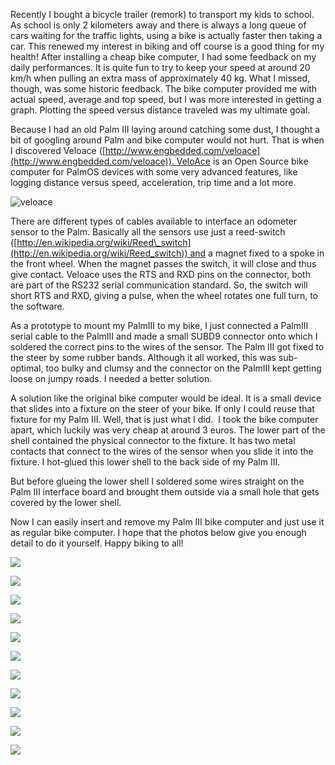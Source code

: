Recently I bought a bicycle trailer (remork) to transport my kids to school. As school is only 2 kilometers away and there is always a long queue of cars waiting for the traffic lights, using a bike is actually faster then taking a car. This renewed my interest in biking and off course is a good thing for my health! After installing a cheap bike computer, I had some feedback on my daily performances. It is quite fun to try to keep your speed at around 20 km/h when pulling an extra mass of approximately 40 kg. What I missed, though, was some historic feedback. The bike computer provided me with actual speed, average and top speed, but I was more interested in getting a graph. Plotting the speed versus distance traveled was my ultimate goal.

Because I had an old Palm III laying around catching some dust, I thought a bit of googling around Palm and bike computer would not hurt. That is when I discovered Veloace ([http://www.engbedded.com/veloace](http://www.engbedded.com/veloace)). VeloAce is an Open Source bike computer for PalmOS devices with some very advanced features, like logging distance versus speed, acceleration, trip time and a lot more.

![veloace](images/va01.png "veloace")

There are different types of cables available to interface an odometer sensor to the Palm. Basically all the sensors use just a reed-switch ([http://en.wikipedia.org/wiki/Reed\_switch](http://en.wikipedia.org/wiki/Reed_switch)) and a magnet fixed to a spoke in the front wheel. When the magnet passes the switch, it will close and thus give contact. Veloace uses the RTS and RXD pins on the connector, both are part of the RS232 serial communication standard. So, the switch will short RTS and RXD, giving a pulse, when the wheel rotates one full turn, to the software.

As a prototype to mount my PalmIII to my bike, I just connected a PalmIII serial cable to the PalmIII and made a small SUBD9 connector onto which I soldered the correct pins to the wires of the sensor. The Palm III got fixed to the steer by some rubber bands. Although it all worked, this was sub-optimal, too bulky and clumsy and the connector on the PalmIII kept getting loose on jumpy roads. I needed a better solution.

A solution like the original bike computer would be ideal. It is a small device that slides into a fixture on the steer of your bike. If only I could reuse that fixture for my Palm III. Well, that is just what I did.  I took the bike computer apart, which luckily was very cheap at around 3 euros. The lower part of the shell contained the physical connector to the fixture. It has two metal contacts that connect to the wires of the sensor when you slide it into the fixture. I hot-glued this lower shell to the back side of my Palm III.

But before glueing the lower shell I soldered some wires straight on the Palm III interface board and brought them outside via a small hole that gets covered by the lower shell.

Now I can easily insert and remove my Palm III bike computer and just use it as regular bike computer. I hope that the photos below give you enough detail to do it yourself. Happy biking to all!

![](images/p92600082.jpg)

![](images/p92600092.jpg)

![](images/p92600102.jpg)

![](images/p92600111.jpg)

![](images/p92600121.jpg)

![](images/p92600131.jpg)

![](images/p92600141.jpg)

![](images/p92600151.jpg)

![](images/p92600161.jpg)

![](images/pc0600411.jpg)

![](images/pc0600431.jpg)
